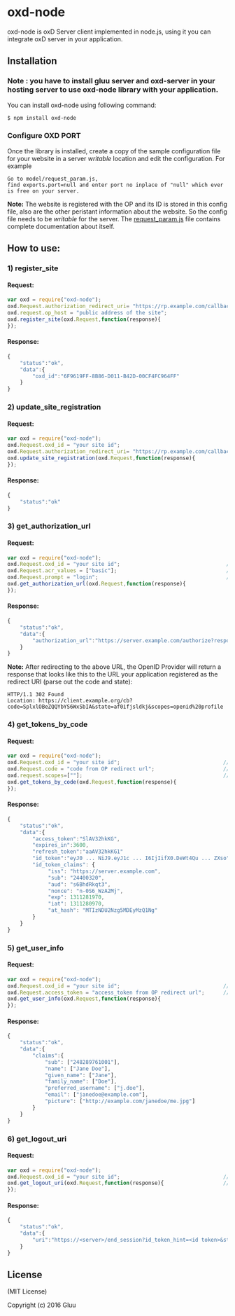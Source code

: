# oxd-node

oxd-node is oxD Server client implemented in node.js, using it you can integrate oxD server in your application.

## Installation

### Note : you have to install gluu server and oxd-server in your hosting server to use oxd-node library with your application.

You can install oxd-node using following command:

```sh
$ npm install oxd-node
```

### Configure OXD PORT

Once the library is installed, create a copy of the sample configuration file for your website in a server _writable_ location and edit the configuration. For example

```
Go to model/request_param.js,
find exports.port=null and enter port no inplace of "null" which ever is free on your server.
```

**Note:** The website is registered with the OP and its ID is stored in this config file, also are the other peristant information about the website. So the config file needs to be _writable_ for the server. The [request_param.js](https://github.com/GluuFederation/oxd-node) file contains complete documentation about itself.

## How to use:

### 1) register_site

#### Request:

```javascript
var oxd = require("oxd-node");
oxd.Request.authorization_redirect_uri= "https://rp.example.com/callback";  //REQUIRED
oxd.request.op_host = "public address of the site";                         //OPTIONAL (But if missing, must be present in defaults)
oxd.register_site(oxd.Request,function(response){
});
```

#### Response:

```javascript
{
    "status":"ok",
    "data":{
        "oxd_id":"6F9619FF-8B86-D011-B42D-00CF4FC964FF"
    }
}
```

### 2) update_site_registration

#### Request:

```javascript
var oxd = require("oxd-node");
oxd.Request.oxd_id = "your site id";                                       //REQUIRED
oxd.Request.authorization_redirect_uri= "https://rp.example.com/callback"; //OPTIONAL
oxd.update_site_registration(oxd.Request,function(response){
});
```

#### Response:

```javascript
{
    "status":"ok"
}
```

### 3) get_authorization_url

#### Request:

```javascript
var oxd = require("oxd-node");
oxd.Request.oxd_id = "your site id";                                  //REQUIRED
oxd.Request.acr_values = ["basic"];                                   //OPTIONAL
oxd.Request.prompt = "login";                                         //OPTIONAL
oxd.get_authorization_url(oxd.Request,function(response){
});
```

#### Response:

```javascript
{
    "status":"ok",
    "data":{
        "authorization_url":"https://server.example.com/authorize?response_type=code&client_id=s6BhdRkqt3&redirect_uri=https%3A%2F%2Fclient.example.org%2Fcb&scope=openid%20profile&acr_values=duo&state=af0ifjsldkj&nonce=n-0S6_WzA2Mj"
    }
}
```

**Note:** After redirecting to the above URL, the OpenID Provider will return a response that looks like this to the URL your application registered as the redirect URI (parse out the code and state):

```
HTTP/1.1 302 Found
Location: https://client.example.org/cb?code=SplxlOBeZQQYbYS6WxSbIA&state=af0ifjsldkj&scopes=openid%20profile
```

### 4) get_tokens_by_code

#### Request:

```javascript
var oxd = require("oxd-node");                                       
oxd.Request.oxd_id = "your site id";                                 //REQUIRED
oxd.Request.code = "code from OP redirect url";                      //OPTIONAL
oxd.request.scopes=[""];                                             //REQUIRED
oxd.get_tokens_by_code(oxd.Request,function(response){
});
```

#### Response:

```javascript
{
    "status":"ok",
    "data":{
        "access_token":"SlAV32hkKG",
        "expires_in":3600,
        "refresh_token":"aaAV32hkKG1"
        "id_token":"eyJ0 ... NiJ9.eyJ1c ... I6IjIifX0.DeWt4Qu ... ZXso",
        "id_token_claims": {
             "iss": "https://server.example.com",
             "sub": "24400320",
             "aud": "s6BhdRkqt3",
             "nonce": "n-0S6_WzA2Mj",
             "exp": 1311281970,
             "iat": 1311280970,
             "at_hash": "MTIzNDU2Nzg5MDEyMzQ1Ng"
        }
    }
}
```

### 5) get_user_info

#### Request:

```javascript
var oxd = require("oxd-node");                             
oxd.Request.oxd_id = "your site id";                                 //REQUIRED
oxd.Request.access_token = "access_token from OP redirect url";      //REQUIRED
oxd.get_user_info(oxd.Request,function(response){
});
```

#### Response:

```javascript
{
    "status":"ok",
    "data":{
        "claims":{
            "sub": ["248289761001"],
            "name": ["Jane Doe"],
            "given_name": ["Jane"],
            "family_name": ["Doe"],
            "preferred_username": ["j.doe"],
            "email": ["janedoe@example.com"],
            "picture": ["http://example.com/janedoe/me.jpg"]
        }
    }
}
```

### 6) get_logout_uri

#### Request:

```javascript
var oxd = require("oxd-node");
oxd.Request.oxd_id = "your site id";                                 //REQUIRED
oxd.get_logout_uri(oxd.Request,function(response){                   //REQUIRED
});
```

#### Response:

```javascript
{
    "status":"ok",
    "data":{
        "uri":"https://<server>/end_session?id_token_hint=<id token>&state=<state>&post_logout_redirect_uri=<...>"
    }
}
```

## License

(MIT License)

Copyright (c) 2016 Gluu
